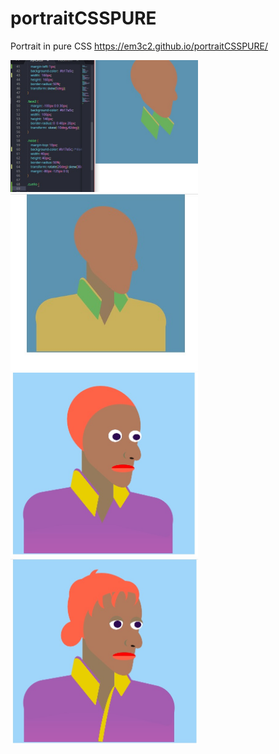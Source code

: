 # portraitCSSPURE

Portrait in pure CSS https://em3c2.github.io/portraitCSSPURE/

<img width="300px" src="./img/iter.jpeg">

<img width="300px" src="./img/iter1.jpeg">

<img width="300px" src="./img/iter2.jpeg">

<img width="300px" src="./img/iter3.jpeg">